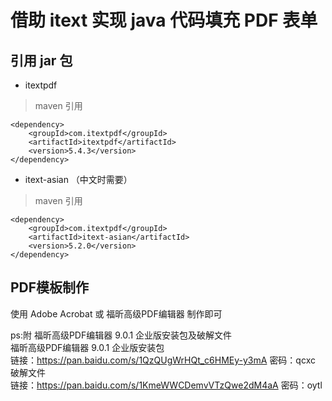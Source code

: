 # 借助 itext 实现 java 代码填充 PDF 表单

## 引用 jar 包
- itextpdf
> maven 引用
```aidl
<dependency>
    <groupId>com.itextpdf</groupId>
    <artifactId>itextpdf</artifactId>
    <version>5.4.3</version>
</dependency>
```
- itext-asian （中文时需要）
> maven 引用
```aidl
<dependency>
    <groupId>com.itextpdf</groupId>
    <artifactId>itext-asian</artifactId>
    <version>5.2.0</version>
</dependency>
```
## PDF模板制作
使用 Adobe Acrobat 或 福昕高级PDF编辑器 制作即可

ps:附 福昕高级PDF编辑器 9.0.1 企业版安装包及破解文件       
福昕高级PDF编辑器 9.0.1 企业版安装包     
链接：https://pan.baidu.com/s/1QzQUgWrHQt_c6HMEy-y3mA 密码：qcxc      
破解文件        
链接：https://pan.baidu.com/s/1KmeWWCDemvVTzQwe2dM4aA 密码：oytl      
